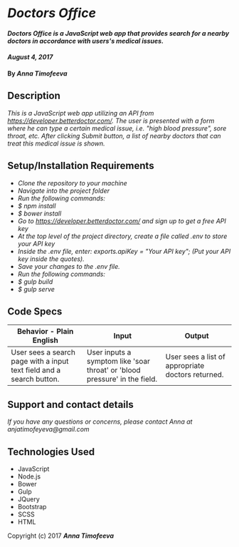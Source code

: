 # _Doctors Office_

#### _Doctors Office is a JavaScript web app that provides search for a nearby doctors in accordance with users's medical issues._  

#### _August 4, 2017_

#### By _**Anna Timofeeva**_

## Description

_This is a JavaScript web app utilizing an API from https://developer.betterdoctor.com/.  The user is presented with a form where he can type a certain medical issue, i.e. "high blood pressure", sore throat, etc.  After clicking Submit button, a list of nearby doctors that can treat this medical issue is shown._

## Setup/Installation Requirements

* _Clone the repository to your machine_
* _Navigate into the project folder_
* _Run the following commands:_  
* _$ npm install_
* _$ bower install_
* _Go to https://developer.betterdoctor.com/ and sign up to get a free API key_
* _At the top level of the project directory, create a file called .env to store your API key_
* _Inside the .env file, enter: exports.apiKey = "Your API key"; (Put your API key inside the quotes)._  
* _Save your changes to the .env file._
* _Run the following commands:_
* _$ gulp build_
* _$ gulp serve_

## Code Specs

|Behavior - Plain English|Input|Output|
|---|---|---|
|User sees a search page with a input text field and a search button.|User inputs a symptom like 'soar throat' or 'blood pressure' in the field.|User sees a list of appropriate doctors returned.|

## Support and contact details

_If you have any questions or concerns, please contact Anna at anjatimofeyeva@gmail.com_


## Technologies Used

* JavaScript
* Node.js
* Bower
* Gulp
* JQuery
* Bootstrap
* SCSS
* HTML

Copyright (c) 2017 **_Anna Timofeeva_**
